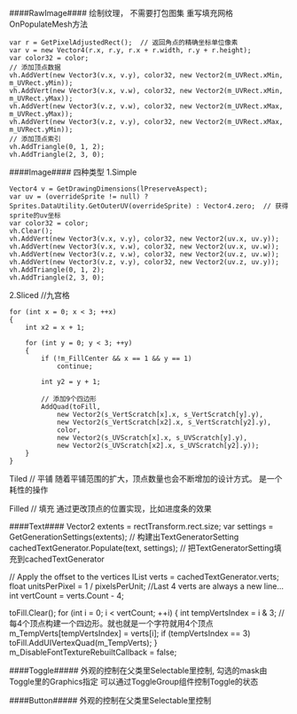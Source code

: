 ####RawImage####
绘制纹理， 不需要打包图集
重写填充网格OnPopulateMesh方法
```
var r = GetPixelAdjustedRect();  // 返回角点的精确坐标单位像素
var v = new Vector4(r.x, r.y, r.x + r.width, r.y + r.height);
var color32 = color;
// 添加顶点数据
vh.AddVert(new Vector3(v.x, v.y), color32, new Vector2(m_UVRect.xMin, m_UVRect.yMin));
vh.AddVert(new Vector3(v.x, v.w), color32, new Vector2(m_UVRect.xMin, m_UVRect.yMax));
vh.AddVert(new Vector3(v.z, v.w), color32, new Vector2(m_UVRect.xMax, m_UVRect.yMax));
vh.AddVert(new Vector3(v.z, v.y), color32, new Vector2(m_UVRect.xMax, m_UVRect.yMin));
// 添加顶点索引
vh.AddTriangle(0, 1, 2);
vh.AddTriangle(2, 3, 0);
```

####Image####
四种类型 
1.Simple
```
Vector4 v = GetDrawingDimensions(lPreserveAspect);
var uv = (overrideSprite != null) ? Sprites.DataUtility.GetOuterUV(overrideSprite) : Vector4.zero;  // 获得sprite的uv坐标
var color32 = color;
vh.Clear();
vh.AddVert(new Vector3(v.x, v.y), color32, new Vector2(uv.x, uv.y));
vh.AddVert(new Vector3(v.x, v.w), color32, new Vector2(uv.x, uv.w));
vh.AddVert(new Vector3(v.z, v.w), color32, new Vector2(uv.z, uv.w));
vh.AddVert(new Vector3(v.z, v.y), color32, new Vector2(uv.z, uv.y));
vh.AddTriangle(0, 1, 2);
vh.AddTriangle(2, 3, 0);
```

2.Sliced  //九宫格
```
for (int x = 0; x < 3; ++x)
{
	int x2 = x + 1;

	for (int y = 0; y < 3; ++y)
	{
		if (!m_FillCenter && x == 1 && y == 1)
			continue;

		int y2 = y + 1;
		
		// 添加9个四边形
		AddQuad(toFill,
			new Vector2(s_VertScratch[x].x, s_VertScratch[y].y),
			new Vector2(s_VertScratch[x2].x, s_VertScratch[y2].y),
			color,
			new Vector2(s_UVScratch[x].x, s_UVScratch[y].y),
			new Vector2(s_UVScratch[x2].x, s_UVScratch[y2].y));
	}
}
```

Tiled  // 平铺
随着平铺范围的扩大，顶点数量也会不断增加的设计方式。
是一个耗性的操作

Filled // 填充
通过更改顶点的位置实现，比如进度条的效果

####Text####
Vector2 extents = rectTransform.rect.size;
var settings = GetGenerationSettings(extents);	// 构建出TextGeneratorSetting
cachedTextGenerator.Populate(text, settings);	// 把TextGeneratorSetting填充到cachedTextGenerator

// Apply the offset to the vertices
IList<UIVertex> verts = cachedTextGenerator.verts;
float unitsPerPixel = 1 / pixelsPerUnit;
//Last 4 verts are always a new line...
int vertCount = verts.Count - 4;

toFill.Clear();
for (int i = 0; i < vertCount; ++i)
{
	int tempVertsIndex = i & 3;		// 每4个顶点构建一个四边形。就也就是一个字符就用4个顶点
	m_TempVerts[tempVertsIndex] = verts[i];
	if (tempVertsIndex == 3)
		toFill.AddUIVertexQuad(m_TempVerts);
}
m_DisableFontTextureRebuiltCallback = false;

####Toggle#####
外观的控制在父类里Selectable里控制, 勾选的mask由Toggle里的Graphics指定
可以通过ToggleGroup组件控制Toggle的状态

####Button#####
外观的控制在父类里Selectable里控制